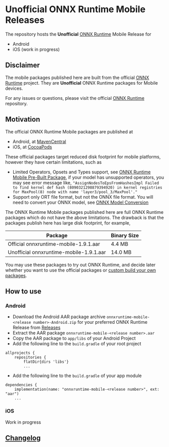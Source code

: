# Unofficial ONNX Runtime Mobile Releases

The repository hosts the **Unofficial** [ONNX Runtime](https://github.com/microsoft/onnxruntime) Mobile Release for
- Android
- iOS (work in progress)

## Disclaimer

The mobile packages published here are built from the official [ONNX Runtime](https://github.com/microsoft/onnxruntime) project. They are **Unofficial** ONNX Runtime packages for Mobile devices.

For any issues or questions, please visit the official [ONNX Runtime](https://github.com/microsoft/onnxruntime) repository.

## Motivation

The official ONNX Runtime Mobile packages are published at
- Android, at [MavenCentral](https://mvnrepository.com/artifact/com.microsoft.onnxruntime/onnxruntime-mobile)
- iOS, at [CocoaPods](https://cocoapods.org/)

These official packages target reduced disk footprint for mobile platforms, however they have certain limitations, such as
- Limited Operators, Opsets and Types support, see [ONNX Runtime Mobile Pre-Built Package](https://onnxruntime.ai/docs/reference/mobile/prebuilt-package/), if your model has unsupported operators, you may see error message like, `"AssignNodesToEpsFromHashesImpl Failed to find kernel def hash (8090321298879394920) in kernel registries for MaxPool(8) node with name 'layer3/pool_3/MaxPool'."`
- Support only ORT file format, but not the ONNX file format. You will need to convert your ONNX model, see [ONNX Model Conversion](https://onnxruntime.ai/docs/tutorials/mobile/model-conversion.html)

The ONNX Runtime Mobile packages published here are full ONNX Runtime packages which do not have the above limitations. The drawback is that the packages publish here has large disk footprint, for example,

|Package|Binary Size|
|-------|-----------|
|Official onnxruntime-mobile-1.9.1.aar | 4.4 MB |
|Unofficial onnxruntime-mobile-1.9.1.aar | 14.0 MB|

You may use these packages to try out ONNX Runtime, and decide later whether you want to use the official packages or [custom build your own packages](https://onnxruntime.ai/docs/tutorials/mobile/custom-build.html).

## How to use
### Android
- Download the Android AAR package archive `onnxruntime-mobile-<release number>-Android.zip` for your preferred ONNX Runtime Release from [Releases](https://github.com/gwang-msft/unofficial_onnxruntime_mobile_releases/releases)
- Extract the AAR package `onnxruntime-mobile-<release number>.aar`
- Copy the AAR package to `app/libs` of your Android Project
- Add the following line to the `build.gradle` of your root project
```
allprojects {
    repositories {
        flatDir{dirs 'libs'}
        ...
```
- Add the following line to the `build.gradle` of your app module
```
dependencies {
    implementation(name: "onnxruntime-mobile-<release number>", ext: "aar")
    ...
```

### iOS
Work in progress

## [Changelog](./CHANGELOG.md)
